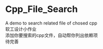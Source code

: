 # Cpp_File_Search
A demo to search related file of chosed cpp   
软工设计小作业   
添加你要搜索的cpp文件，自动帮你列出依赖项   
待完善
